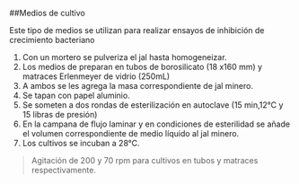 ##Medios de cultivo

Este tipo de medios se utilizan para realizar ensayos de inhibición de crecimiento bacteriano

1. Con un mortero se pulveriza el jal hasta homogeneizar.
2. Los medios de preparan en tubos de borosilicato (18 x160 mm) y matraces Erlenmeyer de vidrio (250mL)
3. A ambos se les agrega la masa correspondiente de jal minero.
4. Se tapan con papel aluminio.
5. Se someten a dos rondas de esterilización en autoclave (15 min,12°C y 15 libras de presión)
6. En la campana de flujo laminar y en condiciones de esterilidad se añade el volumen correspondiente de medio líquido al jal minero.
7. Los cultivos se incuban a 28°C.

>Agitación de 200 y 70 rpm para cultivos en tubos y matraces respectivamente.
